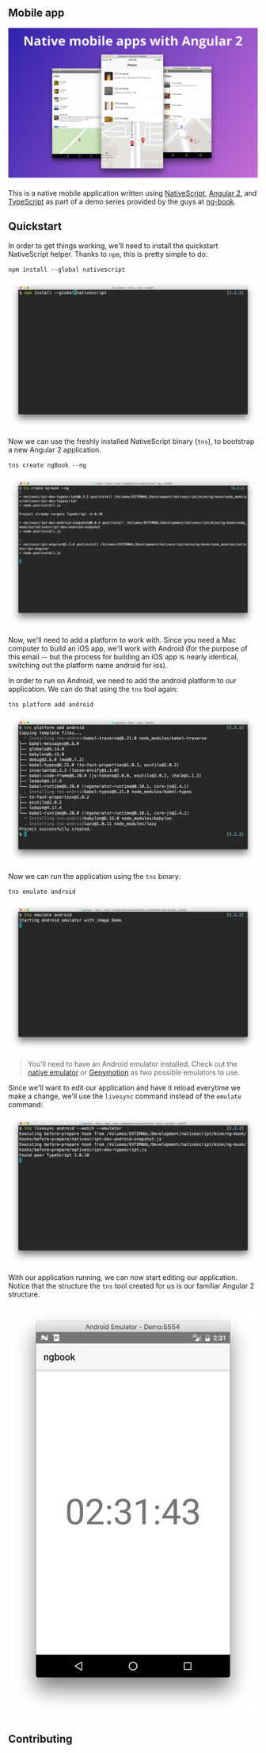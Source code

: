 ## Mobile app

![](images/masthead.png)

This is a native mobile application written using [NativeScript](https://www.nativescript.org/), [Angular 2](https://angular.io/), and [TypeScript](https://www.typescriptlang.org/) as part of a demo series provided by the guys at [ng-book](http://ng-book.com/2).

## Quickstart

In order to get things working, we'll need to install the quickstart NativeScript helper. Thanks to `npm`, this is pretty simple to do:

```
npm install --global nativescript
```

![](images/install-nativescript.png)

Now we can use the freshly installed NativeScript binary (`tns`), to bootstrap a new Angular 2 application.

```
tns create ngBook --ng
```

![](images/bootstrap-app.png)

Now, we'll need to add a platform to work with. Since you need a Mac computer to build an iOS app, we'll work with Android (for the purpose of this email -- but the process for building an iOS app is nearly identical, switching out the platform name android for ios).

In order to run on Android, we need to add the android platform to our application. We can do that using the `tns` tool again:

```
tns platform add android
```

![](images/add-android-platform.png)

Now we can run the application using the `tns` binary:

```
tns emulate android
```

![](images/emulate-android.png)

> You'll need to have an Android emulator installed. Check out the [native emulator](https://developer.android.com/studio/run/emulator.html) or [Genymotion](https://www.genymotion.com/) as two possible emulators to use.

Since we'll want to edit our application and have it reload everytime we make a change, we'll use the `livesync` command instead of the `emulate` command:

![](images/livesync-android.png)

With our application running, we can now start editing our application. Notice that the structure the `tns` tool created for us is our familiar Angular 2 structure.

![](images/app_clock.png)

## Contributing
